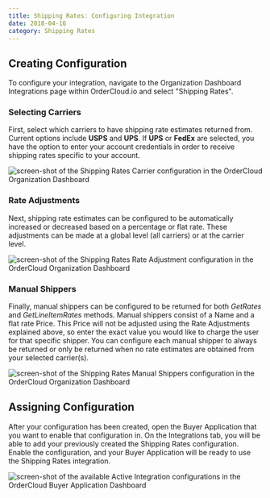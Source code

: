 ```yaml
---
title: Shipping Rates: Configuring Integration
date: 2018-04-16
category: Shipping Rates
---
```



##  Creating Configuration

To configure your integration, navigate to the Organization Dashboard
Integrations page within OrderCloud.io and select "Shipping Rates".

###  Selecting Carriers

First, select which carriers to have shipping rate estimates returned
from. Current options include **USPS** and **UPS**. If **UPS** or **FedEx** are selected, you have the option to enter your account credentials in order to receive shipping rates specific to your account.

![screen-shot of the Shipping Rates Carrier configuration in the OrderCloud Organization Dashboard]({attach}/images/docs-guides/integrations/shippingrates/shippingrates-configuration-carriers.png)

###  Rate Adjustments

Next, shipping rate estimates can be configured to be automatically increased
or decreased based on a percentage or flat rate. These adjustments can be made
at a global level (all carriers) or at the carrier level.

![screen-shot of the Shipping Rates Rate Adjustment configuration in the OrderCloud Organization Dashboard]({attach}/images/docs-guides/integrations/shippingrates/shippingrates-configuration-rate-adjustment.png)

###  Manual Shippers

Finally, manual shippers can be configured to be returned for both _GetRates_
and _GetLineItemRates_ methods. Manual shippers consist of a Name and a flat
rate Price. This Price will not be adjusted using the Rate Adjustments
explained above, so enter the exact value you would like to charge the user
for that specific shipper. You can configure each manual shipper to always be
returned or only be returned when no rate estimates are obtained from your
selected carrier(s).

![screen-shot of the Shipping Rates Manual Shippers configuration in the OrderCloud Organization Dashboard]({attach}/images/docs-guides/integrations/shippingrates/shippingrates-configuration-manual-shippers.png)

##  Assigning Configuration

After your configuration has been created, open the Buyer Application that you want to enable that configuration in. On the Integrations tab, you will be able to add your previously created the Shipping Rates configuration. Enable the configuration, and your Buyer Application will be ready to use the Shipping Rates integration.


![screen-shot of the available Active Integration configurations in the OrderCloud Buyer Application Dashboard]({attach}/images/docs-guides/integrations/shippingrates/shippingrates-assignment.png)

